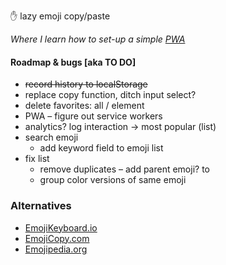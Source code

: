  ✋ lazy emoji copy/paste

_Where I learn how to set-up a simple [PWA](https://en.wikipedia.org/wiki/Progressive_Web_Apps)_

 #### Roadmap &amp; bugs [aka TO DO]

- ~~record history to localStorage~~
- replace copy function, ditch input select?
- delete favorites: all / element
- PWA – figure out service workers
- analytics? log interaction → most popular (list)
- search emoji
    + add keyword field to emoji list
- fix list
    + remove duplicates – add parent emoji? to 
    + group color versions of same emoji


### Alternatives
- [EmojiKeyboard.io](https://emojikeyboard.io/) 
- [EmojiCopy.com](https://www.emojicopy.com/) 
- [Emojipedia.org](https://emojipedia.org/) 
